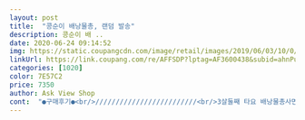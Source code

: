 ```yaml
---
layout: post 
title:  "콩순이 배낭물총, 랜덤 발송" 
description: 콩순이 배 ..
date: 2020-06-24 09:14:52 
img: https://static.coupangcdn.com/image/retail/images/2019/06/03/10/0/94045e9a-9a0a-4843-b901-6a091a3a2d28.jpg 
linkUrl: https://link.coupang.com/re/AFFSDP?lptag=AF3600438&subid=ahnPublicAsk&pageKey=232856387&itemId=739634924&vendorItemId=4867797809&traceid=V0-113-27a867a194891ce9 
categories: [1020] 
color: 7E57C2 
price: 7350 
author: Ask View Shop 
cont:  "●구매후기●<br/>/////////////////////////<br/>3살둘째 타요 배낭물총사면서 5살큰딸아이껀 뭐없을까찾다가 콩순이가 젤귀엽고 적당한거같아 사서 오늘 줘봤는데 넘 좋아하네요ㅎㅎ 생각했던것보다 실물 보니 더 귀여워요전체적인 시스템이나 구조는 타요랑 동일한데 배낭이랑 물총크기가 조금더 커요<br/>8월 14일 추가<br/>가격도 아주 착하구요,<br/>가방 자체는 가벼운데 물이 들어가면 무겁겠죠?<br/>곧 큰딸 유치원에서 물총놀이가 있을예정이라 미리샀어요<br/>그냥 물총은 평이 soso이길래 배낭형으로 구입했습니다<br/>그런데 어깨에 매어주면 자꾸 어깨 밑으로 미끄러져서 끈 앞부분에 뭘 달아줘야 할 것 같아요.<br/><br/>근데 이건 그냥 끼우는게아니라 뚜껑처럼 돌려잠궈야해서 물이샐 염려가 적구요<br/>근데 전혀 문제될건 없어보이네요<br/>기본적으로 콩순이 디자인이 예쁘니 아주 좋아하더라구요<br/>깨진곳도 없고 전체적으로 깨끗합니다.<br/><br/>다른 배낭형 중에 배낭과 물총 연결부위가 돌출부위에 고무호스 끼우는것들이 있었는데 그런것들은 물이 잘새고 펌프질시 연결부위가  빠진다고 하는것들이 많더라구요<br/>다만 펌프질을 하지않아도 물총을 거꾸로 들면 분사구에서 물은 조금씩 흐릅니다<br/>둘째가보면 저도 달라고 울고불고할게 뻔하고ㅜㅜ<br/>마음에 쏙듭니다<br/>물분사는 아주좋아요<br/>물을 가득담아도 5세여아에게 부담스럽지 않은 무게고요<br/>물을담아 분사해보니 물총 펌프질도 어렵지않게 할수 있을것같아요<br/>물총과 배낭형중에 고민하다가<br/>물총놀이할땐 전혀문제가 되지 않는부분이니 괜찮을것같고요<br/>배낭도 물총도 가벼워요<br/>사이즈도 정말 적당하구요<br/>선생님 말씀으로는 울딸이 아주 좋아하며 신나게 놀았다고 하시더라구요<br/>아기가 보자마자 콩순이하면서 너무 좋아해요.<br/><br/>아기도 쉽게 할 수 있을만큼 부드러워요.<br/><br/>아직 아이가 해보진못했어요<br/>어린이집에서 물총을 두고 쓰겠다고 보내달라길래 뽀로로랑 같이 구매해서 뽀로로는 어린이집으로 보내고 콩순이는 집에서 쓰려구요.<br/><br/>여러가지로 마음에 듭니다<br/>일단 콩순이 좋아하구요<br/>저희 아기에게는 크기가 딱 적당하니 좋았어요.<br/><br/>전날 딸아이가 유지원에서 물총놀이를 했습니다<br/>정말 마음에 쏙들었습니다<br/>집에서 연습도 시켜보았었는데 아주쉽게 잘하였습니다<br/>첫째도 집에서 계속 쏘고논다고하거나 밖에나가서 아무데나, 혹은 아무한테나 쏠까봐 제가 일단해봤습니다<br/>타요랑마찬가지로 뚜껑닫아도 바늘구멍같은게 있어서 물이 새서 물넣은채로 어디 이동할순 없겠구요, 끈이 물넣을때마다 젖지만ㅋ차피 물총놀이는 젖으려고 하는거 아닙니까?ㅋ이가격에 이정도 퀄리티면 만족이요<br/>펌프형식으로 앞에 노란색 부분을 당기고 밀고 하면 되네요.<br/><br/>평도 괜찮은것같아서 여러캐릭터중 콩순이로 했습니다<br/>" 
---
```

